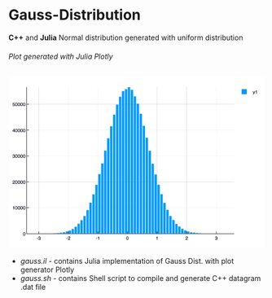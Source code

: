 # Gauss-Distribution
**C++** and **Julia** Normal distribution generated with uniform distribution

###### Plot generated with Julia Plotly  
![Example graph](res/example.png)  

* *gauss.il* - contains Julia implementation of Gauss Dist. with plot generator Plotly  
* *gauss.sh* - contains Shell script to compile and generate C++ datagram .dat file
